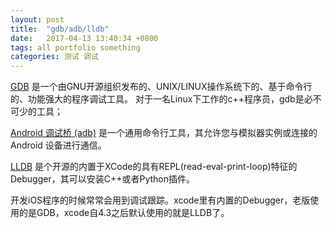 ```yaml
---
layout: post
title:  "gdb/adb/lldb"
date:   2017-04-13 13:40:34 +0800
tags: all portfolio something
categories: 测试 调试
---
```



[GDB](http://linuxtools-rst.readthedocs.io/zh_CN/latest/tool/gdb.html)
是一个由GNU开源组织发布的、UNIX/LINUX操作系统下的、基于命令行的、功能强大的程序调试工具。 对于一名Linux下工作的c++程序员，gdb是必不可少的工具；

[Android 调试桥 (adb)](https://developer.android.com/studio/command-line/adb.html?hl=zh-cn) 
是一个通用命令行工具，其允许您与模拟器实例或连接的 Android 设备进行通信。


[LLDB](http://lldb.llvm.org/tutorial.html)
是个开源的内置于XCode的具有REPL(read-eval-print-loop)特征的Debugger，其可以安装C++或者Python插件。

开发iOS程序的时候常常会用到调试跟踪。xcode里有内置的Debugger，老版使用的是GDB，xcode自4.3之后默认使用的就是LLDB了。